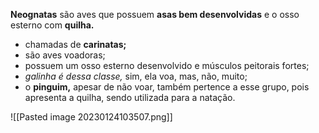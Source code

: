 **Neognatas** são aves que possuem **asas bem desenvolvidas** e o osso esterno com **quilha.**

* chamadas de **carinatas;**
* são aves voadoras;
* possuem um osso esterno desenvolvido e músculos peitorais fortes;
* *galinha é dessa classe,* sim, ela voa, mas, não, muito;
* o **pinguim,** apesar de não voar, também pertence a esse grupo, pois apresenta a quilha, sendo utilizada para a natação.

![[Pasted image 20230124103507.png]]
